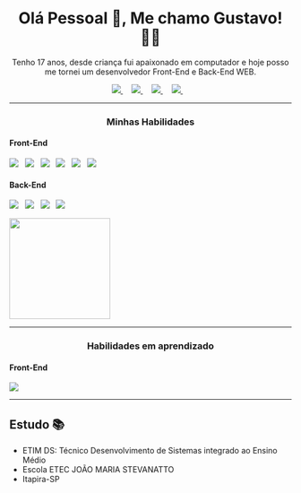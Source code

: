 
<h1 align='center'>Olá Pessoal 👋, Me chamo Gustavo! 👦🏻</h1>

<p align='center'>
Tenho 17 anos, desde criança fui apaixonado em computador e hoje posso me tornei um desenvolvedor Front-End e Back-End WEB.
</p>

<p align='center'>
    <a href="https://github.com/CoderGustavo/">
        <img src="https://img.shields.io/badge/Github-000?style=for-the-badge&logo=github&logoColor=white" />
    </a>&nbsp;&nbsp;&nbsp;
    <a href="https://www.linkedin.com/in/gustavo-ornaghi-antunes-713ba91b3/">
        <img src="https://img.shields.io/badge/LinkedIn-blue?style=for-the-badge&logo=linkedIn&logoColor=white" />
    </a>&nbsp;&nbsp;&nbsp;
    <a href="https://www.instagram.com/gusta_ornaghi/">
        <img src="https://img.shields.io/badge/Instagram-1ca0f1?style=for-the-badge&logo=instagram&logoColor=white" />
    </a>&nbsp;&nbsp;&nbsp;
    <a href="https://www.tiktok.com/@codergustavo">
        <img src="https://img.shields.io/badge/TikTok-be2edd?style=for-the-badge&logo=tiktok&logoColor=white" />
    </a>&nbsp;&nbsp;&nbsp;
</p>

<hr />

<h3 align='center'>Minhas Habilidades</h3> 
<div>
    <div>
<h4> Front-End</h4>
    <p>
        <img src="https://img.shields.io/badge/html5%20-%23e34f26.svg?&style=for-the-badge&logo=html5&logoColor=white" />&nbsp;&nbsp;
        <img src="https://img.shields.io/badge/CSS3-1572B6?&style=for-the-badge&logo=css3&logoColor=white" />&nbsp;&nbsp;
        <img src="https://img.shields.io/badge/sass%20-%23cc6699.svg?&style=for-the-badge&logo=sass&logoColor=white" />&nbsp;&nbsp;
        <img src="https://img.shields.io/badge/JavaScript-F7DF1E?style=for-the-badge&logo=javascript&logoColor=black" />&nbsp;&nbsp;
        <img src="https://img.shields.io/badge/JQuery-3498db?style=for-the-badge&logo=jquery&logoColor=white" />&nbsp;&nbsp;
        <img src="https://img.shields.io/badge/BootStrap-563D7C?style=for-the-badge&logo=bootstrap&logoColor=white" />&nbsp;&nbsp;
    </p>

<h4> Back-End</h4>
        <p>
            <img src="https://img.shields.io/badge/PHP-9b59b6?style=for-the-badge&logo=php&logoColor=white" />&nbsp;&nbsp;
            <img src="https://img.shields.io/badge/MySql-3498db?style=for-the-badge&logo=mysql&logoColor=white" />&nbsp;&nbsp;
            <img src="https://img.shields.io/badge/Laravel-e74c3c?style=for-the-badge&logo=laravel&logoColor=white" />&nbsp;&nbsp;
            <img src="https://img.shields.io/badge/Python-1572B6?style=for-the-badge&logo=python&logoColor=white" />&nbsp;&nbsp;
        </p>
</div>
    <div>
        <img height="180em" src="https://github-readme-stats.vercel.app/api/top-langs/?username=rafaballerini&layout=compact&langs_count=7&theme=dracula"/>
    </div>
</div>

<hr />

<h3 align='center'>Habilidades em aprendizado</h3>

<h4> Front-End</h4>
<p>
    <img src="https://img.shields.io/badge/React-20232A?style=for-the-badge&logo=react&logoColor=61DAFB" />
</p>

<hr />

## Estudo 📚

- ETIM DS: Técnico Desenvolvimento de Sistemas integrado ao Ensino Médio 
- Escola ETEC JOÃO MARIA STEVANATTO
- Itapira-SP

